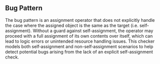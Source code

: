 ## Bug Pattern

The bug pattern is an assignment operator that does not explicitly handle the case where the assigned object is the same as the target (i.e. self-assignment). Without a guard against self-assignment, the operator may proceed with a full assignment of its own contents over itself, which can lead to logic errors or unintended resource handling issues. This checker models both self‐assignment and non-self‐assignment scenarios to help detect potential bugs arising from the lack of an explicit self-assignment check.